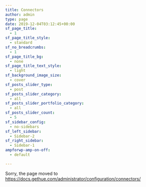```yaml
---
title: Connectors
author: admin
type: page
date: 2019-12-04T03:12:45+00:00
sf_page_title:
  - 1
sf_page_title_style:
  - standard
sf_no_breadcrumbs:
  - 1
sf_page_title_bg:
  - none
sf_page_title_text_style:
  - light
sf_background_image_size:
  - cover
sf_posts_slider_type:
  - post
sf_posts_slider_category:
  - all
sf_posts_slider_portfolio_category:
  - all
sf_posts_slider_count:
  - 5
sf_sidebar_config:
  - no-sidebars
sf_left_sidebar:
  - Sidebar-2
sf_right_sidebar:
  - Sidebar-1
ampforwp-amp-on-off:
  - default

---
```


Sorry, the page moved to https://docs.gethue.com/administrator/configuration/connectors/
